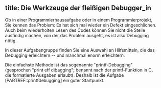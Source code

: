 title: Die Werkzeuge der fleißigen Debugger_in
---
Ob in einer Programmierhausaufgabe oder in einem Programmierprojekt, Sie kennen das Problem: 
Es hat sich mal wieder ein Defekt eingeschlichen.
Auch beim wiederholten Lesen des Codes können Sie nicht die Stelle ausfindig machen,
von der das Problem ausgeht, es ist also Debugging nötig.

In dieser Aufgabengruppe finden Sie eine Auswahl an Hilfsmitteln, 
die das Debugging erleichtern -- und manchmal enorm erleichtern.

Die einfachste Methode ist das sogenannte "printf-Debugging" (gesprochen "print eff dibagging"; 
benannt nach der printf-Funktion in C, die formatierte Ausgaben erlaubt).
Deshalb ist die Aufgabe [PARTREF::printfdebugging] ein guter Startpunkt.
